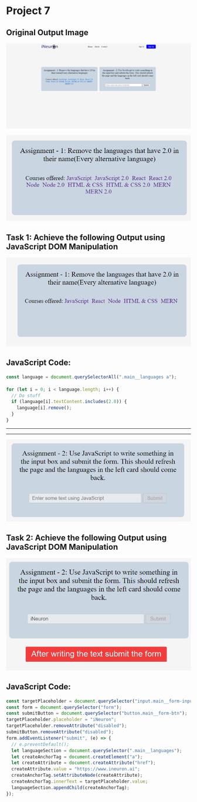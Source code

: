 # Project 7

## Original Output Image

![Original Output Image](./original%20output%20image.png)

![Task 1 Image](./ass7.1-before.png)

## Task 1: Achieve the following Output using JavaScript DOM Manipulation

![Task 1 Image](./ass7.1-after.png)

## JavaScript Code:

```js
const language = document.querySelectorAll(".main__languages a");

for (let i = 0; i < language.length; i++) {
  // Do stuff
  if (language[i].textContent.includes(2.0)) {
    language[i].remove();
  }
}
```

---

---

![Task 2 Image](./ass7.2-before.png)

## Task 2: Achieve the following Output using JavaScript DOM Manipulation

![Task 2 Image](./ass7.2-after.png)

## JavaScript Code:

```js
const targetPlaceholder = document.querySelector("input.main__form-input");
const form = document.querySelector("form");
const submitButton = document.querySelector("button.main__form-btn");
targetPlaceholder.placeholder = "iNeuron";
targetPlaceholder.removeAttribute("disabled");
submitButton.removeAttribute("disabled");
form.addEventListener("submit", (e) => {
  // e.preventDefault();
  let languageSection = document.querySelector(".main__languages");
  let createAnchorTag = document.createElement("a");
  let createAttribute = document.createAttribute("href");
  createAttribute.value = "https://www.ineuron.ai";
  createAnchorTag.setAttributeNode(createAttribute);
  createAnchorTag.innerText = targetPlaceholder.value;
  languageSection.appendChild(createAnchorTag);
});
```
